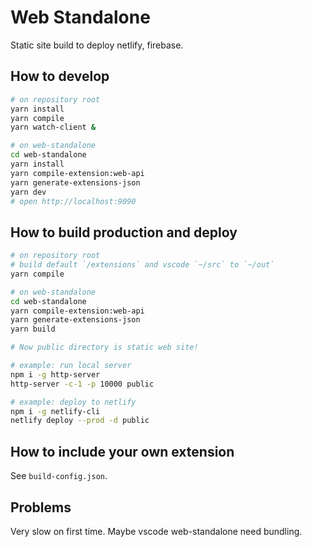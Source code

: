 # Web Standalone

Static site build to deploy netlify, firebase.

## How to develop

```bash
# on repository root
yarn install
yarn compile
yarn watch-client &

# on web-standalone
cd web-standalone
yarn install
yarn compile-extension:web-api
yarn generate-extensions-json
yarn dev
# open http://localhost:9090
```

## How to build production and deploy

```bash
# on repository root
# build default `/extensions` and vscode `~/src` to `~/out`
yarn compile

# on web-standalone
cd web-standalone
yarn compile-extension:web-api
yarn generate-extensions-json
yarn build

# Now public directory is static web site!

# example: run local server
npm i -g http-server
http-server -c-1 -p 10000 public

# example: deploy to netlify
npm i -g netlify-cli
netlify deploy --prod -d public
```

## How to include your own extension

See `build-config.json`.

## Problems

Very slow on first time. Maybe vscode web-standalone need bundling.
